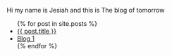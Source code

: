 Hi my name is Jesiah and this is The blog of tomorrow



<ul>
  {% for post in site.posts %}
    <li>
      <a href="{{ post.url | relative_url }}">{{ post.title }}</a>
    </li>
    <li>
      <a href="blog1">Blog 1</a>
    </li>
  {% endfor %}
</ul>
